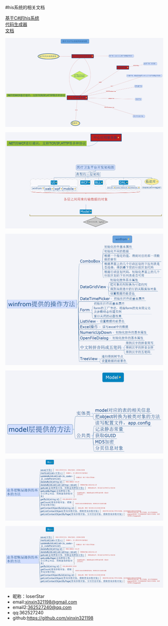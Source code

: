 #his系统的相关文档


[基于C#的his系统](https://github.com/xinxin321198/mcyl/)<br/>
[代码生成器](https://github.com/xinxin321198/mcylCodeGenerator)<br/>
[文档](https://github.com/xinxin321198/mcylDoc)<br/>

![网络架构设计图](https://github.com/xinxin321198/mcylDoc/blob/master/doc/%E6%9E%B6%E6%9E%84%E5%9B%BE/%E5%8C%BB%E7%96%97%E5%8D%AB%E7%94%9F%E5%B9%B3%E5%8F%B0%E7%B3%BB%E7%BB%9F%E7%BD%91%E7%BB%9C%E6%9E%B6%E6%9E%84%E5%9B%BE.png)

![项目设计架构图](https://github.com/xinxin321198/mcylDoc/blob/master/doc/%E6%9E%B6%E6%9E%84%E5%9B%BE/%E4%B8%AD%E5%BF%83%E5%BA%94%E7%94%A8%E6%9C%8D%E5%8A%A1%E5%99%A8.png)

![windform](https://github.com/xinxin321198/mcylDoc/blob/master/doc/%E6%9E%B6%E6%9E%84%E5%9B%BE/winfrom.png)

![Model层](https://github.com/xinxin321198/mcylDoc/blob/master/doc/%E6%9E%B6%E6%9E%84%E5%9B%BE/Model.png)

![BLL层](https://github.com/xinxin321198/mcylDoc/blob/master/doc/%E6%9E%B6%E6%9E%84%E5%9B%BE/BLL.png)

![DAL层](https://github.com/xinxin321198/mcylDoc/blob/master/doc/%E6%9E%B6%E6%9E%84%E5%9B%BE/BLL.png)

* 昵称：loserStar<br/>
* email:xinxin321198@gmail.com<br/>
* email2:362527240@qq.com<br/>
* qq:362527240<br/>
* github:https://github.com/xinxin321198<br/>
